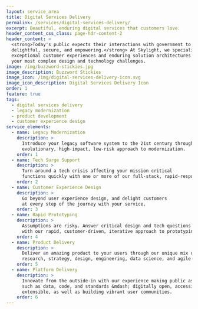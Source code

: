 ```yaml
---
layout: service_area
title: Digital Services Delivery
permalink: /services/digital-services-delivery/
excerpt: Beautiful, enduring digital services that customers love.
header_content_css_class: page-hdr-content-2
header_content: >
  <strong>Today's public expects their interactions with government to be simple,
  delightful, secure, and empowering.</strong> At Skylight, we specialize in creating
  exceptional customer experiences and enduring solution architectures out of
  your most complex design and technology challenges.
image: /img/buzzword-stickies.jpg
image_description: Buzzword Stickies
image_icon: /img/digital-services-delivery-icon.svg
image_icon_description: Digital Services Delivery Icon
order: 1
feature: true
tags:
  - digital services delivery
  - legacy modernization
  - product development
  - customer experience design
service_elements:
  - name: Legacy Modernization
    description: >
      Introduce your legacy software system to the 21st century through our
      evolutionary, high-impact, low-risk approach to modernization.
    order: 1
  - name: Tech Surge Support
    description: >
      Turn around a tech crisis affecting your mission critical
      functions quickly with one or more of our full-stack, rapid-response teams.
    order: 2
  - name: Customer Experience Design
    description: >
      Go beyond user experience design, and delight customers
      at every step of the journey with your service.
    order: 3
  - name: Rapid Prototyping
    description: >
      Assumptions are risky. Answer critical design and tech questions
      with our rapid, customer-driven, iterative approach to prototyping.
    order: 4
  - name: Product Delivery
    description: >
      Deliver an amazing product to your users through our unique mix of
      research, strategy, design, engineering, data science, and agile project management.
    order: 5
  - name: Platform Delivery
    description: >
      Innovate from the outside-in with our experience making public assets &mdash;
      such as data, code, and standards &mdash; digitally open, accessible, and
      extensible, as well as building vibrant user communities.
    order: 6
---
```

